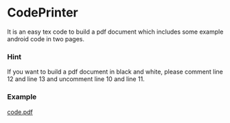 # CodePrinter

It is an easy tex code to build a pdf document which includes some example android code in two pages.

### Hint

If you want to build a pdf document in black and white, please comment line 12 and line 13 and uncomment line 10 and line 11.

### Example

[code.pdf](https://github.com/Wsine/ObsessiveComposing/blob/master/Latex/CodePrinter/code.pdf)